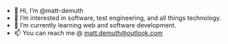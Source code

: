 - 👋 Hi, I’m @matt-demuth
- 👀 I’m interested in software, test engineering, and all things technology. 
- 🌱 I’m currently learning web and software development. 
- 📫 You can reach me @ matt.demuth@outlook.com

<!---
matt-demuth/matt-demuth is a ✨ special ✨ repository because its `README.md` (this file) appears on your GitHub profile.
You can click the Preview link to take a look at your changes.
--->

